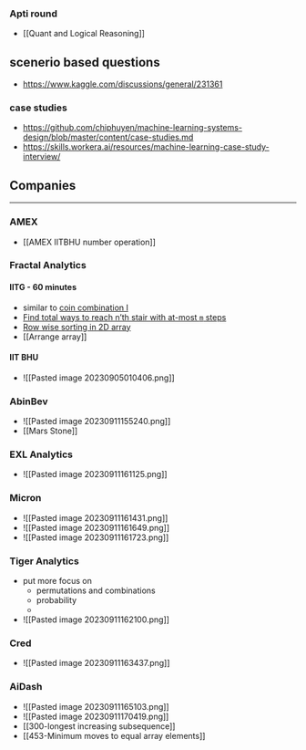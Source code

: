
### Apti round
- [[Quant and Logical Reasoning]]
## scenerio based questions
- https://www.kaggle.com/discussions/general/231361

### case studies
- https://github.com/chiphuyen/machine-learning-systems-design/blob/master/content/case-studies.md
- https://skills.workera.ai/resources/machine-learning-case-study-interview/

## Companies
---
### AMEX
- [[AMEX IITBHU number operation]]

### Fractal Analytics
#### IITG - 60 minutes
- similar to [coin combination I](https://cses.fi/problemset/task/1635/)
- [Find total ways to reach n’th stair with at-most `m` steps](https://www.techiedelight.com/find-total-ways-reach-nth-stair-with-atmost-m-steps/)
- [Row wise sorting in 2D array](https://www.geeksforgeeks.org/row-wise-sorting-2d-array/)
- [[Arrange array]]

#### IIT BHU
- ![[Pasted image 20230905010406.png]]

### AbinBev
- ![[Pasted image 20230911155240.png]]
- [[Mars Stone]]

### EXL Analytics
- ![[Pasted image 20230911161125.png]]




### Micron
- ![[Pasted image 20230911161431.png]]
- ![[Pasted image 20230911161649.png]]
- ![[Pasted image 20230911161723.png]]


### Tiger Analytics
- put more focus on
	- permutations and combinations
	- probability
	- 
- ![[Pasted image 20230911162100.png]]

### Cred
- ![[Pasted image 20230911163437.png]]

### AiDash
- ![[Pasted image 20230911165103.png]]
- ![[Pasted image 20230911170419.png]]
- [[300-longest increasing subsequence]]
- [[453-Minimum moves to equal array elements]]